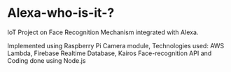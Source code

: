 # Alexa-who-is-it-?
IoT Project on
Face Recognition Mechanism integrated with Alexa.

Implemented using Raspberry Pi Camera module, 
Technologies used: AWS Lambda, Firebase Realtime Database, Kairos Face-recognition API and
Coding done using Node.js
